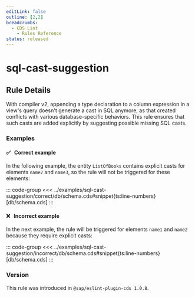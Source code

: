 ```yaml
---
editLink: false
outline: [2,2]
breadcrumbs:
  - CDS Lint
    - Rules Reference
status: released
---
```


<style>
.vp-code {
  overflow-x: hidden !important;
}
</style>

<script setup>
  import PlaygroundBadge from '../../../.vitepress/theme/components/PlaygroundBadge.vue'
</script>

# sql-cast-suggestion

## Rule Details

With compiler v2, appending a type declaration to a column expression in a view's query doesn't generate a cast in SQL anymore, as that created conflicts with various database-specific behaviors. This rule ensures that such casts are added explicitly by suggesting possible missing SQL casts.

### Examples

#### ✅ &nbsp; Correct example

In the following example, the entity `ListOfBooks` contains explicit casts for elements `name2` and `name3`, so the rule will not be triggered for these elements:

::: code-group
<<< ../examples/sql-cast-suggestion/correct/db/schema.cds#snippet{ts:line-numbers} [db/schema.cds]
:::
<PlaygroundBadge
  name="sql-cast-suggestion"
  kind="correct"
  :rules="{'@sap/cds/sql-cast-suggestion': ['warn', 'show']}"
  :files="['db/schema.cds']"
/>

#### ❌ &nbsp; Incorrect example

In the next example, the rule will be triggered for elements `name1` and `name2` because they require explicit casts:

::: code-group
<<< ../examples/sql-cast-suggestion/incorrect/db/schema.cds#snippet{ts:line-numbers} [db/schema.cds]
:::
<PlaygroundBadge
  name="sql-cast-suggestion"
  kind="incorrect"
  :rules="{'@sap/cds/sql-cast-suggestion': ['warn', 'show']}"
  :files="['db/schema.cds']"
/>

### Version
This rule was introduced in `@sap/eslint-plugin-cds 1.0.8`.